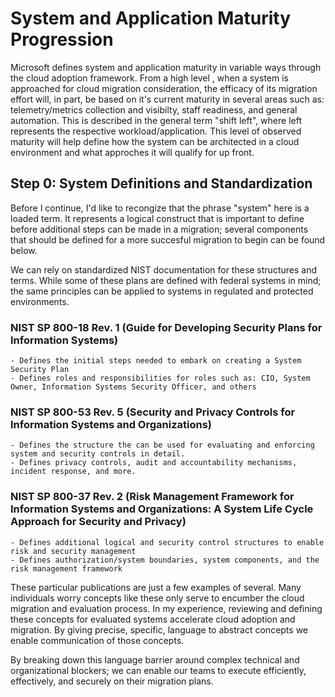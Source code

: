 # System and Application Maturity Progression

Microsoft defines system and application maturity in variable ways through the cloud adoption framework.
From a high level , when a system is approached for cloud migration consideration, the efficacy of its migration effort
will, in part, be based on it's current maturity in several areas such as: telemetry/metrics collection and visibilty, staff readiness, and general automation. This is described in the general term "shift left", where left represents the respective workload/application. This level of observed maturity will help define how the system can be architected in a cloud environment and what approches it will qualify for up front.


## Step 0: System Definitions and Standardization

Before I continue, I'd like to recongize that the phrase "system" here is a loaded term. It represents a logical construct that is important to define before additional steps can be made in a migration; several components that should be defined for a more succesful migration to begin can be found below.

We can rely on standardized NIST documentation for these structures and terms. While some of these plans are defined with federal systems in mind; the same principles can be applied to systems in regulated and protected environments.

### NIST SP 800-18 Rev. 1 (Guide for Developing Security Plans for Information Systems)
    - Defines the initial steps needed to embark on creating a System Security Plan
    - Defines roles and responsibilities for roles such as: CIO, System Owner, Information Systems Security Officer, and others

### NIST SP 800-53 Rev. 5 (Security and Privacy Controls for Information Systems and Organizations)
    - Defines the structure the can be used for evaluating and enforcing system and security controls in detail.
    - Defines privacy controls, audit and accountability mechanisms, incident response, and more.

### NIST SP 800-37 Rev. 2 (Risk Management Framework for Information Systems and Organizations: A System Life Cycle Approach for Security and Privacy)
    - Defines additional logical and security control structures to enable risk and security management
    - Defines authorization/system boundaries, system components, and the risk management framework

These particular publications are just a few examples of several. Many individuals worry concepts like these only serve to encumber the cloud migration and evaluation process. In my experience, reviewing and defining these concepts for evaluated systems accelerate cloud adoption and migration. By giving precise, specific, language to abstract concepts we enable communication of those concepts.

By breaking down this language barrier around complex technical and organizational blockers; we can enable our teams to execute efficiently, effectively, and securely on their migration plans.
